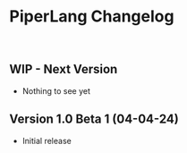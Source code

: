 # PiperLang Changelog

<br>

## WIP - Next Version
* Nothing to see yet

## Version 1.0 Beta 1 (04-04-24)
* Initial release
